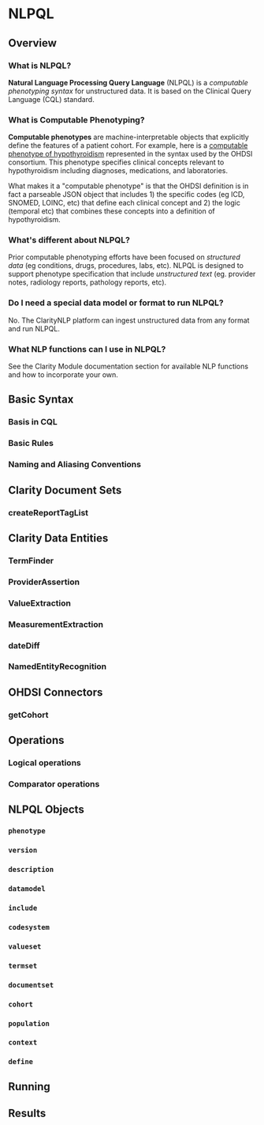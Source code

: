 # NLPQL
## Overview
### What is NLPQL?
**Natural Language Processing Query Language** (NLPQL) is a _computable phenotyping syntax_ for unstructured data.  It is based on the Clinical Query Language (CQL) standard.

### What is Computable Phenotyping?
**Computable phenotypes** are machine-interpretable objects that explicitly define the features of a patient cohort.  For example, here is a [computable phenotype of hypothyroidism](http://www.ohdsi.org/web/atlas/#/cohortdefinition/414) represented in the syntax used by the OHDSI consortium. This phenotype specifies clinical concepts relevant to hypothyroidism including diagnoses, medications, and laboratories.  

What makes it a "computable phenotype" is that the OHDSI definition is in fact a parseable JSON object that includes 1) the specific codes (eg ICD, SNOMED, LOINC, etc) that define each clinical concept and 2) the logic (temporal etc) that combines these concepts into a definition of hypothyroidism.

### What's different about NLPQL?
Prior computable phenotyping efforts have been focused on _structured data_ (eg conditions, drugs, procedures, labs, etc).  NLPQL is designed to support phenotype specification that include _unstructured text_ (eg. provider notes, radiology reports, pathology reports, etc).

### Do I need a special data model or format to run NLPQL?
No. The ClarityNLP platform can ingest unstructured data from any format and run NLPQL.

### What NLP functions can I use in NLPQL?
See the Clarity Module documentation section for available NLP functions and how to incorporate your own.

## Basic Syntax
### Basis in CQL
### Basic Rules
### Naming and Aliasing Conventions

## Clarity Document Sets
### createReportTagList

## Clarity Data Entities
### TermFinder
### ProviderAssertion
### ValueExtraction
### MeasurementExtraction
### dateDiff
### NamedEntityRecognition

## OHDSI Connectors
### getCohort


## Operations
### Logical operations
### Comparator operations

## NLPQL Objects

### `phenotype`
### `version`
### `description`
### `datamodel`
### `include`
### `codesystem`
### `valueset`
### `termset`
### `documentset`
### `cohort`
### `population`
### `context`
### `define`

## Running

## Results
